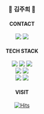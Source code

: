
<div align="center">
<h3><b>👋 김주희 👋</b></h3>

<H4>CONTACT</H4>

<a href="https://www.gmail.com/wngml3098/"><img src="https://img.shields.io/badge/Gmail-EA4335?style=flat-sqared&logo=Gmail&logoColor=white"/></a>
<a href="https://www.instagram.com/"><img src="https://img.shields.io/badge/Instagram-E4405F?style=flat-sqared&logo=Instagram&logoColor=white"/></a>

<H4>TECH STACK</H4>
<img src="https://img.shields.io/badge/HTML-000000?style=flat-sqared&logo=HTML5&logoColor=#E34F26"/></a>
<img src="https://img.shields.io/badge/CSS-000000?style=flat-sqared&logo=CSS3&logoColor=#1572B6"/></a>
<img src="https://img.shields.io/badge/JavaScript-000000?style=flat-sqared&logo=JavaScript&logoColor=#F7DF1E"/></a></br>
<img src="https://img.shields.io/badge/React-000000?style=flat-sqared&logo=React&logoColor=#ffffff"/></a>
<img src="https://img.shields.io/badge/ReactNative-000000?style=flat-sqared&logo=React&logoColor=#ffffff"/></a></br>
<img src="https://img.shields.io/badge/Vue.js-000000?style=flat-sqared&logo=Vue.js&logoColor=#ffffff"/></a>
<img src="https://img.shields.io/badge/Unity-000000?style=flat-sqared&logo=Unity&logoColor=#ffffff"/></a>


<H4>VISIT</H4>

[![Hits](https://hits.seeyoufarm.com/api/count/incr/badge.svg?url=https%3A%2F%2Fgithub.com%2Fjoooii&count_bg=%23DDA94B&title_bg=%231E4174&icon=apple.svg&icon_color=%23E7E7E7&title=joooii&edge_flat=false)](https://hits.seeyoufarm.com)
